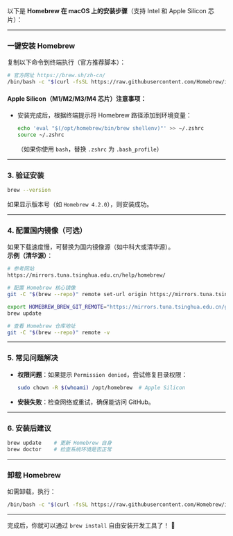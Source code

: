 以下是 **Homebrew 在 macOS 上的安装步骤**（支持 Intel 和 Apple Silicon 芯片）：

---

### **一键安装 Homebrew**
复制以下命令到终端执行（官方推荐脚本）：
```bash
# 官方网址 https://brew.sh/zh-cn/
/bin/bash -c "$(curl -fsSL https://raw.githubusercontent.com/Homebrew/install/HEAD/install.sh)"
```

#### **Apple Silicon（M1/M2/M3/M4 芯片）注意事项**：
- 安装完成后，根据终端提示将 Homebrew 路径添加到环境变量：
  ```bash
  echo 'eval "$(/opt/homebrew/bin/brew shellenv)"' >> ~/.zshrc
  source ~/.zshrc
  ```
  （如果你使用 `bash`，替换 `.zshrc` 为 `.bash_profile`）

---

### **3. 验证安装**
```bash
brew --version
```
如果显示版本号（如 `Homebrew 4.2.0`），则安装成功。

---

### **4. 配置国内镜像（可选）**
如果下载速度慢，可替换为国内镜像源（如中科大或清华源）。  
**示例（清华源）**：

```bash
# 参考网站
https://mirrors.tuna.tsinghua.edu.cn/help/homebrew/

# 配置 Homebrew 核心镜像
git -C "$(brew --repo)" remote set-url origin https://mirrors.tuna.tsinghua.edu.cn/git/homebrew/brew.git

export HOMEBREW_BREW_GIT_REMOTE="https://mirrors.tuna.tsinghua.edu.cn/git/homebrew/brew.git"
brew update

# 查看 Homebrew 仓库地址
git -C "$(brew --repo)" remote -v
```

---

### **5. 常见问题解决**
- **权限问题**：如果提示 `Permission denied`，尝试修复目录权限：
  ```bash
  sudo chown -R $(whoami) /opt/homebrew  # Apple Silicon
  ```
- **安装失败**：检查网络或重试，确保能访问 GitHub。

---

### **6. 安装后建议**
```bash
brew update    # 更新 Homebrew 自身
brew doctor    # 检查系统环境是否正常
```

---

### **卸载 Homebrew**
如需卸载，执行：
```bash
/bin/bash -c "$(curl -fsSL https://raw.githubusercontent.com/Homebrew/install/HEAD/uninstall.sh)"
```

---

完成后，你就可以通过 `brew install` 自由安装开发工具了！ 🎉